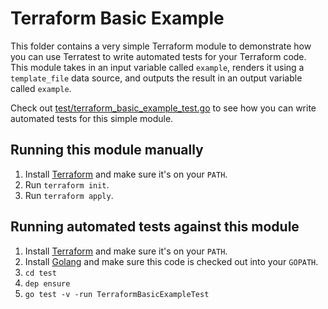 # Terraform Basic Example

This folder contains a very simple Terraform module to demonstrate how you can use Terratest to write automated tests
for your Terraform code. This module takes in an input variable called `example`, renders it using a `template_file`
data source, and outputs the result in an output variable called `example`.

Check out [test/terraform_basic_example_test.go](/test/terraform_basic_example_test.go) to see how you can write
automated tests for this simple module.




## Running this module manually

1. Install [Terraform](https://www.terraform.io/) and make sure it's on your `PATH`.
1. Run `terraform init`.
1. Run `terraform apply`.




## Running automated tests against this module

1. Install [Terraform](https://www.terraform.io/) and make sure it's on your `PATH`.
1. Install [Golang](https://golang.org/) and make sure this code is checked out into your `GOPATH`.
1. `cd test`
1. `dep ensure`
1. `go test -v -run TerraformBasicExampleTest`